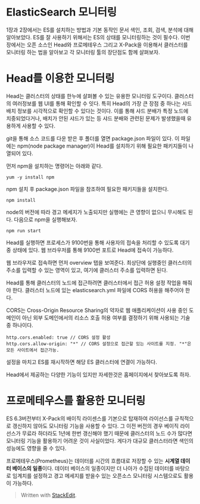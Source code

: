 # ElasticSearch 모니터링

1장과 2장에서는 ES를 설치하는 방법과 기본 동작인 문서 색인, 조회, 검색, 분석에 대해 알아보았다. ES를 잘 사용하기 위해서는 ES의 상태를 모니터링하는 것이 필수다. 이번 장에서는 오픈 소스인 Head와 프로메테우스 그리고 X-Pack을 이용해서 클러스터를 모니터링 하는 법을 알아보고 각 모니터링 툴의 장단점도 함께 살펴보자.

# Head를 이용한 모니터링

Head는 클러스터의 상태를 한누에 살펴볼 수 있는 유용한 모니터링 도구이다. 클러스터의 여러정보를 웹 UI를 통해 확인할 수 잇다. 특히 Head의 가장 큰 장점 중 하나는 샤드 배치 정보를 시각적으로 확인할 수 있다는 것이다. 이를 통해 샤드 분배가 특정 노드에 치중되었다거나, 배치가 안된 샤드가 있는 등 샤드 분배와 관련된 문제가 발생했을때 유용하게 사용할 수 있다. 

git을 통해 소스 코드를 다운 받은 후 폴더를 열면 package.json 파일이 있다. 이 파일에는 npm(node package manager)이 Head를 설치하기 위해 필요한 패키지들이 나열되어 있다. 

먼저 npm을 설치하는 명령어는 아래와 같다. 
```
yum -y install npm
```

npm 설치 후 package.json 파일을 참조하여 필요한 패키지들을 설치한다.

```
npm install
```

node의 버전에 따라 경고 메세지가 노출되지만 실행에는 큰 영향이 없으니 무시해도 된다. 다음으로 npm을 실행해보자.

```
npm run start
```

Head를 실행하면 프로세스가 9100번을 통해 사용자의 접속을 처리할 수 있도록 대기 중 상태에 있다. 웹 브라우저를 통해 9100번 포트로 Head에 접속이 가능하다. 

웹 브라우저로 접속하면 먼저 overview 탭을 보여준다. 최상단에 실행중인 클러스터의 주소를 입력할 수 있는 영역이 있고, 여기에 클러스터 주소를 입력하면 된다. 

Head를 통해 클러스터의 노드에 접근하려면 클러스터에서 접근 허용 설정 작업을 해줘야 한다. 클러스터 노드에 있는 elasticsearch.yml 파일에 CORS 허용을 해주어야 한다. 

CORS는 Cross-Origin Resource Sharing의 약자로 웹 애플리케이션이 사용 중인 도메인이 아닌 외부 도메인에서의 리소스 호출 허용 여부를 결정하기 위해 사용되는 기술 중 하나이다. 

```
http.cors.enabled: true // CORS 설정 활성
http.cors.allow-origin: "*" // CORS 설정으로 접근할 있는 사이트를 지정. "*"은 모든 사이트에서 접근가능.
```

설정을 마치고 ES를 재시작하면 해당 ES 클러스터에 연결이 가능하다. 

Head에서 제공하는 다양한 기능이 있지만 자세한것은 홈페이지에서 찾아보도록 하자.

# 프로메테우스를 활용한 모니터링

ES 6.3버전부터 X-Pack의 배이직 라이센스를 기본으로 탑재하여 라이선스를 규칙적으로 갱신하지 않아도 모니터링 기능을 사용할 수 있다. 그 이전 버전의 경우 베이직 라이선스가 무료라 하더라도 1년에 한번 갱신해야 했기 때문에 클러스터의 노드 수가 많다면 모니터링 기능을 활용하기 어려운 것이 사실이었다. 게다가 대규모 클러스터라면 색인의 성능에도 영향을 줄 수 있다. 

프로메테우스(Prometheus)는 데이터를 시간의 흐름대로 저장할 수 있는 **시계열 데이터 베이스의 일종**이다. 데이터 베이스의 일종이지만 더 나아가 수집된 데이터를 바탕으로 임계치를 설정하고 경고 메세지를 받을수 있는 오픈소스 모니터링 시스템으로도 활용이 가능하다. 



> Written with [StackEdit](https://stackedit.io/).
<!--stackedit_data:
eyJoaXN0b3J5IjpbLTgzMzM3MjA2MiwtNzk2NTEyNTA4LC05MT
U1NTg3MTMsMTA5MDM1MjAyMCwxMzg2ODg5NDY1LC0xMDcyODMy
NzE4LC0yMDU5NTkxMDMwLC0xMzEwNzA4OTc3LDczMDk5ODExNl
19
-->